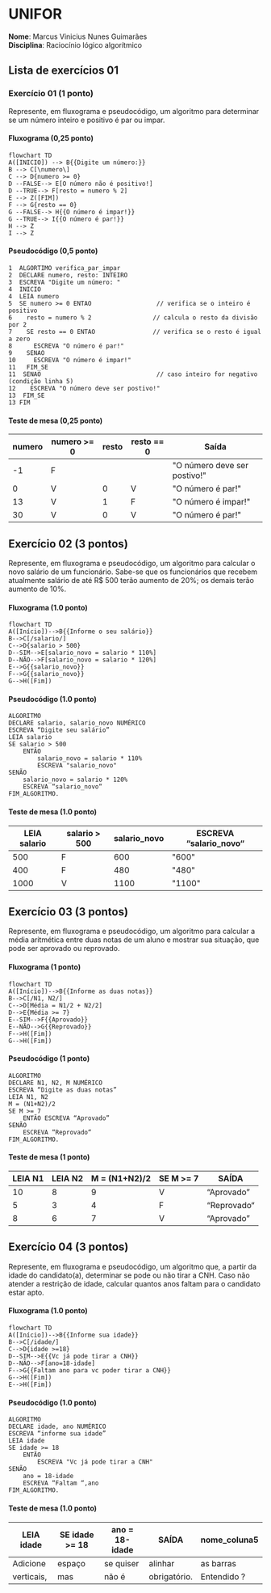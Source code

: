 # UNIFOR
**Nome**: Marcus Vinicius Nunes Guimarães <br>
**Disciplina**: Raciocínio lógico algorítmico

## Lista de exercícios 01

### Exercício 01 (1 ponto)
Represente, em fluxograma e pseudocódigo, um algoritmo para determinar se um número inteiro e positivo é par ou impar.

#### Fluxograma (0,25 ponto)

```mermaid
flowchart TD
A([INICIO]) --> B{{Digite um número:}}
B --> C[\numero\]
C --> D{numero >= 0}
D --FALSE--> E[O número não é positivo!]
D --TRUE--> F[resto = numero % 2]
E --> Z([FIM])
F --> G{resto == 0}
G --FALSE--> H{{O número é impar!}}
G --TRUE--> I{{O número é par!}}
H --> Z
I --> Z
```

#### Pseudocódigo (0,5 ponto)
```
1  ALGORTIMO verifica_par_impar
2  DECLARE numero, resto: INTEIRO
3  ESCREVA "Digite um número: "
4  INICIO
4  LEIA numero
5  SE numero >= 0 ENTAO                  // verifica se o inteiro é positivo
6    resto = numero % 2                 // calcula o resto da divisão por 2
7    SE resto == 0 ENTAO                // verifica se o resto é igual a zero
8      ESCREVA "O número é par!"
9    SENAO
10     ESCREVA "O número é impar!"
11   FIM_SE
11  SENAO                                // caso inteiro for negativo (condição linha 5)
12    ESCREVA "O número deve ser postivo!"
13  FIM_SE
13 FIM
```

#### Teste de mesa (0,25 ponto)
| numero | numero >= 0 | resto | resto == 0 | Saída |
| -- | -- | -- | -- | -- | 
| -1 | F |   |   | "O número deve ser postivo!" |
| 0  | V | 0 | V | "O número é par!" |
| 13 | V | 1 | F | "O número é impar!" |
| 30 | V | 0 | V | "O número é par!" |

## Exercício 02 (3 pontos)
Represente, em fluxograma e pseudocódigo, um algoritmo para calcular o novo salário de um funcionário. 
Sabe-se que os funcionários que recebem atualmente salário de até R$ 500 terão aumento de 20%; os demais terão aumento de 10%.

#### Fluxograma (1.0 ponto)

```mermaid
flowchart TD
A([Início])-->B{{Informe o seu salário}}
B-->C[/salario/]
C-->D{salario > 500}
D--SIM-->E[salario_novo = salario * 110%]
D--NÃO-->F[salario_novo = salario * 120%]
E-->G{{salario_novo}}
F-->G{{salario_novo}}
G-->H([Fim])
```
#### Pseudocódigo (1.0 ponto)

```
ALGORITMO
DECLARE salario, salario_novo NUMÉRICO 
ESCREVA “Digite seu salário” 
LEIA salario
SE salario > 500
	ENTÃO
		salario_novo = salario * 110%
		ESCREVA "salario_novo"
SENÃO
	salario_novo = salario * 120%
	ESCREVA “salario_novo“ 
FIM_ALGORITMO.
```
#### Teste de mesa (1.0 ponto)

| LEIA salario | salario > 500 | salario_novo | ESCREVA “salario_novo“ |
| -- | -- | -- | -- |
|      500     |      F      |     600      |      "600"             | 
|      400     |      F      |     480      |      "480"             | 
|     1000     |      V      |    1100      |      "1100"            | 

## Exercício 03 (3 pontos)
Represente, em fluxograma e pseudocódigo, um algoritmo para calcular a média aritmética entre duas notas de um aluno e mostrar sua situação, que pode ser aprovado ou reprovado.

#### Fluxograma (1 ponto)

```mermaid
flowchart TD
A([Início])-->B{{Informe as duas notas}}
B-->C[/N1, N2/]
C-->D[Média = N1/2 + N2/2]
D-->E{Média >= 7}
E--SIM-->F{{Aprovado}}
E--NÃO-->G{{Reprovado}}
F-->H([Fim])
G-->H([Fim])
```
#### Pseudocódigo (1 ponto)
```
ALGORITMO
DECLARE N1, N2, M NUMÉRICO 
ESCREVA “Digite as duas notas” 
LEIA N1, N2 
M = (N1+N2)/2
SE M >= 7
	ENTÃO ESCREVA “Aprovado” 
SENÃO  
	ESCREVA “Reprovado“ 
FIM_ALGORITMO.
```

#### Teste de mesa (1 ponto)

| LEIA N1 | LEIA N2 | M = (N1+N2)/2 | SE M >= 7 | SAÍDA | 
|      --  |      --   |      --    |      --   |      --      | 
| 10       | 8          |9          |  V        | “Aprovado”   |
| 5        | 3          | 4         | F         | “Reprovado“  |
| 8        | 6          | 7         | V         | “Aprovado”  |

## Exercício 04 (3 pontos)
Represente, em fluxograma e pseudocódigo, um algoritmo que, a partir da idade do candidato(a), determinar se pode ou não tirar a CNH. 
Caso não atender a restrição de idade, calcular quantos anos faltam para o candidato estar apto.

#### Fluxograma (1.0 ponto)

```mermaid
flowchart TD
A([Início])-->B{{Informe sua idade}}
B-->C[/idade/]
C-->D{idade >=18}
D--SIM-->E{{Vc já pode tirar a CNH}}
D--NÃO-->F[ano=18-idade]
F-->G{{Faltam ano para vc poder tirar a CNH}}
G-->H([Fim])
E-->H([Fim])

```
#### Pseudocódigo (1.0 ponto)
```
ALGORITMO
DECLARE idade, ano NUMÉRICO 
ESCREVA “informe sua idade” 
LEIA idade
SE idade >= 18
	ENTÃO
		ESCREVA "Vc já pode tirar a CNH"
SENÃO
	ano = 18-idade
	ESCREVA “Faltam “,ano 
FIM_ALGORITMO.
```

#### Teste de mesa (1.0 ponto)

| LEIA idade | SE idade >= 18 | ano = 18-idade | SAÍDA | nome_coluna5 | 
|      --      |      --      |      --      |      --      |      --      | 
| Adicione     | espaço       | se quiser    |  alinhar     | as barras    |
| verticais,   | mas          | não é        | obrigatório. | Entendido ?  |

